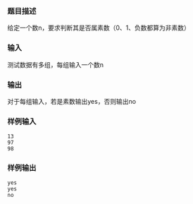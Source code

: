 ### 题目描述

给定一个数n，要求判断其是否属素数（0、1、负数都算为非素数）

### 输入

测试数据有多组，每组输入一个数n

### 输出

对于每组输入，若是素数输出yes，否则输出no

### 样例输入

```
13
97
98
```

### 样例输出

```
yes
yes
no
```